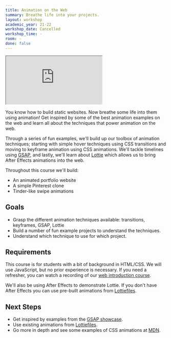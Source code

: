 ```yaml
---
title: Animation on the Web
summary: Breathe life into your projects.
layout: workshop
academic_year: 21-22
workshop_date: Cancelled
workshop_time: -
room: -
done: false
---
```


<div class="embed-responsive embed-responsive-16by9">
  <iframe class="embed-responsive-item" src="https://www.youtube.com/embed/s224PIF-WC0"></iframe>
</div>

You know how to build static websites. Now breathe some life into them using animation! Get inspired by some of the best animation examples on the web and learn all about the techniques that power animation on the web.

Through a series of fun examples, we'll build up our toolbox of animation techniques; starting with simple hover techniques using CSS transitions and moving to keyframe animation using CSS animations. We'll tackle timelines using [GSAP](https://greensock.com/gsap/), and lastly, we'll learn about [Lottie](https://airbnb.design/lottie/) which allows us to bring After Effects animations into the web.

Throughout this course we'll build:

- An animated portfolio website
- A simple Pinterest clone
- Tinder-like swipe animations

## Goals

- Grasp the different animation techniques available: transitions, keyframes, GSAP, Lottie
- Build a number of fun example projects to understand the techniques.
- Understand which technique to use for which project.

## Requirements

This course is for students with a bit of background in HTML/CSS. We will use JavaScript, but no prior experience is necessary. If you need a refresher, you can watch a recording of our [web introduction course](https://codespace.help/workshops/20-21-introduction-to-web-design).

We'll also be using After Effects to demonstrate Lottie. If you don't have After Effects you can use pre-built animations from [Lottiefiles](https://lottiefiles.com/).

## Next Steps

- Get inspired by examples from the [GSAP showcase](https://greensock.com/showcase/).
- Use existing animations from [Lottiefiles](https://lottiefiles.com/).
- Go more in depth and see some examples of CSS animations at [MDN](https://developer.mozilla.org/en-US/docs/Web/CSS/CSS_Animations/Using_CSS_animations).
